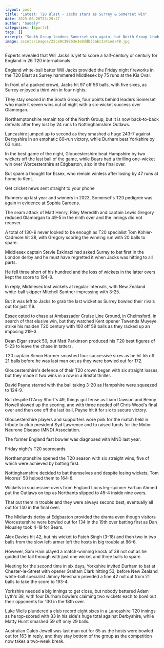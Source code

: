 ```yaml
---
layout: post
title: "Latest: T20 Blast - Jacks stars as Surrey & Somerset win"
date: 2025-06-20T22:29:27
author: "badely"
categories: [Sports]
tags: []
excerpt: "South Group leaders Somerset win again, but North Group leaders Northamptonshire lose on a busy Friday of T20 Blast action"
image: assets/images/22ce9c38863e1e9ddb33abc3a41eda48.jpg
---
```


Experts revealed that Will Jacks is yet to score a half-century or century for England in 26 T20 internationals

England white-ball batter Will Jacks provided the Friday night fireworks in the T20 Blast as Surrey hammered Middlesex by 75 runs at the Kia Oval.

In front of a packed crowd, Jacks hit 97 off 56 balls, with five sixes, as Surrey enjoyed a third win in four nights.

They stay second in the South Group, four points behind leaders Somerset who made it seven wins out of eight with a six-wicket success over Glamorgan.     

Northamptonshire remain top of the North Group, but it is now back-to-back defeats after they lost by 24 runs to Nottinghamshire Outlaws.

Lancashire jumped up to second as they smashed a huge 243-7 against Derbyshire in an emphatic 80-run victory, while Durham beat Yorkshire by 63 runs.

In the best game of the night, Gloucestershire beat Hampshire by two wickets off the last ball of the game, while Bears had a thrilling one-wicket win over Worcestershire at Edgbaston, also in the final over.

But spare a thought for Essex, who remain winless after losing by 47 runs at home to Kent.

Get cricket news sent straight to your phone

Runners-up last year and winners in 2023, Somerset's T20 pedigree was again in evidence at Sophia Gardens.

The seam attack of Matt Henry, Riley Meredith and captain Lewis Gregory reduced Glamorgan to 49-5 in the ninth over and the innings did not recover.

A total of 130-9 never looked to be enough as T20 specialist Tom Kohler-Cadmore hit 38, with Gregory scoring the winning run with 20 balls to spare.

Middlesex captain Stevie Eskinazi had asked Surrey to bat first in the London derby and he must have regretted it when Jacks was hitting to all parts.

He fell three short of his hundred and the loss of wickets in the latter overs kept the score to 194-8.

In reply, Middlesex lost wickets at regular intervals, with New Zealand white-ball skipper Mitchell Santner impressing with 3-25.

But it was left to Jacks to grab the last wicket as Surrey bowled their rivals out for just 119.

Essex opted to chase at Ambassador Cruise Line Ground, in Chelmsford, in search of that elusive win, but they watched Kent opener Tawenda Muyeye strike his maiden T20 century with 100 off 59 balls as they racked up an imposing 219-3.

Dean Elgar struck 50, but Matt Parkinson produced his T20 best figures of 5-23 to leave the chase in tatters.

T20 captain Simon Harmer smashed four successive sixes as he hit 55 off 21 balls before he was last man out as they were bowled out for 172.

Gloucestershire's defence of their T20 crown began with six straight losses, but they made it two wins in a row in a Bristol thriller.

David Payne starred with the ball taking 3-20 as Hampshire were squeezed to 124-9.

But despite D'Arcy Short's 49, things got tense as Liam Dawson and Benny Howell slowed up the scoring, and with three needed off Chris Wood's final over and then one off the last ball, Payne hit it for six to secure victory.

Gloucestershire players and supporters wore pink for the match held in tribute to club president Syd Lawrence and to raised funds for the Motor Neurone Disease (MND) Association.

The former England fast bowler was diagnosed with MND last year.

Friday night's T20 scorecards

Northamptonshire opened the T20 season with six straight wins, five of which were achieved by batting first.

Nottinghamshire decided to bat themselves and despite losing wickets, Tom Moores' 53 helped them to 164-8.

Wickets in successive overs from England Lions leg-spinner Farhan Ahmed put the Outlaws on top as Northants slipped to 45-4 inside nine overs.

That put them in trouble and they were always second best, eventually all out for 140 in the final over.

The Midlands derby at Edgbaston provided the drama even though visitors Worcestershire were bowled out for 134 in the 19th over batting first as Dan Mousley took 4-19 for Bears.

Alex Davies hit 42, but his wicket to Fateh Singh (3-18) and then two in two balls from the slow left-armer left the hosts in big trouble at 86-6.

However, Sam Hain played a match-winning knock of 38 not out as he guided the tail through with just one wicket and three balls to spare.    

Meeting for the second time in six days, Yorkshire invited Durham to bat at Chester-le-Street with opener Graham Clark hitting 53, before New Zealand white-ball specialist Jimmy Neesham provided a fine 42 not out from 21 balls to take the score to 193-4.

Yorkshire needed a big innings to get close, but nobody bettered Adam Lyth's 38, with four Durham bowlers claiming two wickets each to bowl out their opponents for 130 in the 18th over.

Luke Wells plundered a club record eight sixes in a Lancashire T20 innings as he top-scored with 83 in his side's huge total against Derbyshire, while Matty Hurst smashed 59 off only 29 balls.

Australian Caleb Jewell was last man out for 65 as the hosts were bowled out for 163 in reply, and they stay bottom of the group as the competition now takes a two-week break.    

